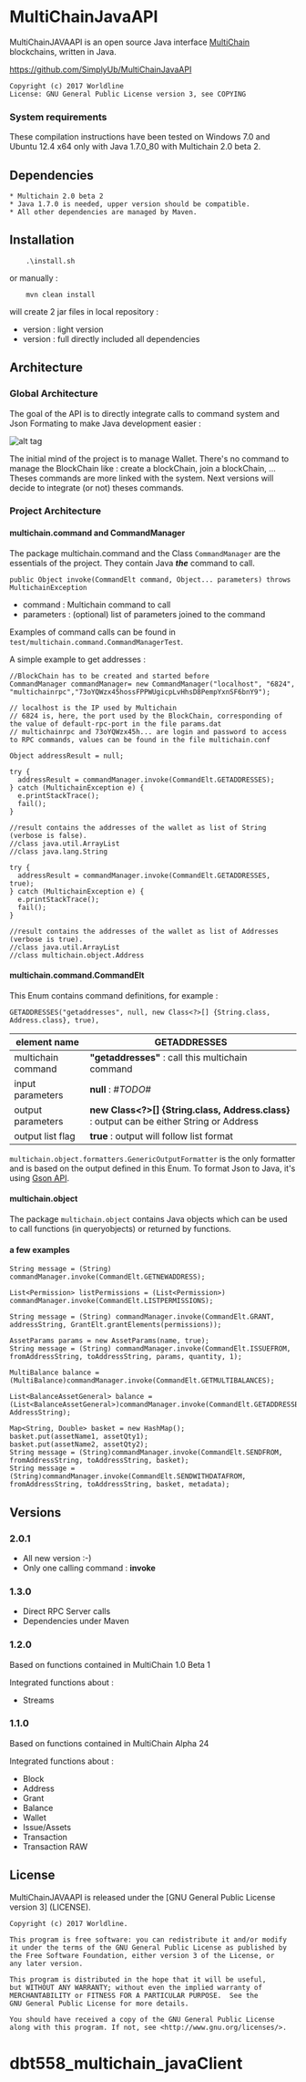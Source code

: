 # MultiChainJavaAPI

MultiChainJAVAAPI is an open source Java interface [MultiChain](http://www.multichain.com/) blockchains, written in Java.

https://github.com/SimplyUb/MultiChainJavaAPI

    Copyright (c) 2017 Worldline
    License: GNU General Public License version 3, see COPYING

	
	
### System requirements

These compilation instructions have been tested on Windows 7.0 and Ubuntu 12.4 x64 only with Java 1.7.0_80 with Multichain 2.0 beta 2.


## Dependencies

    * Multichain 2.0 beta 2
    * Java 1.7.0 is needed, upper version should be compatible.
	* All other dependencies are managed by Maven.

## Installation
```
	.\install.sh
```
or manually :
```
	mvn clean install
```
will create 2 jar files in local repository :
- version : light version
- version : full directly included all dependencies


## Architecture

### Global Architecture
The goal of the API is to directly integrate calls to command system and Json Formating to make Java development easier :

![alt tag](Archi.png)

The initial mind of the project is to manage Wallet.
There's no command to manage the BlockChain like : create a blockChain, join a blockChain, ...
Theses commands are more linked with the system.
Next versions will decide to integrate (or not) theses commands.

### Project Architecture

#### multichain.command and CommandManager
The package multichain.command and the Class `CommandManager` are the essentials of the project.
They contain Java ***the*** command to call.

```
public Object invoke(CommandElt command, Object... parameters) throws MultichainException
```
- command : Multichain command to call
- parameters : (optional) list of parameters joined to the command

Examples of command calls can be found in `test/multichain.command.CommandManagerTest`.

A simple example to get addresses :
```
//BlockChain has to be created and started before
CommandManager commandManager= new CommandManager("localhost", "6824", "multichainrpc","73oYQWzx45hossFPPWUgicpLvHhsD8PempYxnSF6bnY9");

// localhost is the IP used by Multichain
// 6824 is, here, the port used by the BlockChain, corresponding of the value of default-rpc-port in the file params.dat 
// multichainrpc and 73oYQWzx45h... are login and password to access to RPC commands, values can be found in the file multichain.conf

Object addressResult = null;

try {
  addressResult = commandManager.invoke(CommandElt.GETADDRESSES);
} catch (MultichainException e) {
  e.printStackTrace();
  fail();
}

//result contains the addresses of the wallet as list of String (verbose is false).
//class java.util.ArrayList
//class java.lang.String

try {
  addressResult = commandManager.invoke(CommandElt.GETADDRESSES, true);
} catch (MultichainException e) {
  e.printStackTrace();
  fail();
}

//result contains the addresses of the wallet as list of Addresses (verbose is true).
//class java.util.ArrayList
//class multichain.object.Address
```

#### multichain.command.CommandElt

This Enum contains command definitions, for example :
```
GETADDRESSES("getaddresses", null, new Class<?>[] {String.class, Address.class}, true),
```
|element name | GETADDRESSES |
|-|-|
| multichain command | **"getaddresses"** : call this multichain command |
| input parameters | **null** : *#TODO#* |
| output parameters | **new Class<?>[] {String.class, Address.class}** : output can be either String or Address |
| output list flag | **true** : output will follow list format |

`multichain.object.formatters.GenericOutputFormatter` is the only formatter and is based on the output defined in this Enum. To format Json to Java, it's using [Gson API](https://github.com/google/gson).


#### multichain.object
The package `multichain.object` contains Java objects which can be used  to call functions (in queryobjects) or returned by functions.

#### a few examples
```
String message = (String) commandManager.invoke(CommandElt.GETNEWADDRESS);

List<Permission> listPermissions = (List<Permission>) commandManager.invoke(CommandElt.LISTPERMISSIONS);

String message = (String) commandManager.invoke(CommandElt.GRANT, addressString, GrantElt.grantElements(permissions));

AssetParams params = new AssetParams(name, true);
String message = (String) commandManager.invoke(CommandElt.ISSUEFROM, fromAddressString, toAddressString, params, quantity, 1);

MultiBalance balance = (MultiBalance)commandManager.invoke(CommandElt.GETMULTIBALANCES);

List<BalanceAssetGeneral> balance = (List<BalanceAssetGeneral>)commandManager.invoke(CommandElt.GETADDRESSBALANCES, AddressString);

Map<String, Double> basket = new HashMap();
basket.put(assetName1, assetQty1);
basket.put(assetName2, assetQty2);
String message = (String)commandManager.invoke(CommandElt.SENDFROM, fromAddressString, toAddressString, basket);
String message = (String)commandManager.invoke(CommandElt.SENDWITHDATAFROM, fromAddressString, toAddressString, basket, metadata);
```


## Versions

### 2.0.1
* All new version :-)
* Only one calling command : **invoke**

### 1.3.0
* Direct RPC Server calls
* Dependencies under Maven

### 1.2.0
Based on functions contained in MultiChain 1.0 Beta 1

Integrated functions about :
* Streams

### 1.1.0
Based on functions contained in MultiChain Alpha 24

Integrated functions about :
* Block
* Address
* Grant
* Balance
* Wallet
* Issue/Assets
* Transaction
* Transaction	RAW


## License

MultiChainJAVAAPI is released under the [GNU General Public License version 3] (LICENSE).


```
Copyright (c) 2017 Worldline.

This program is free software: you can redistribute it and/or modify
it under the terms of the GNU General Public License as published by
the Free Software Foundation, either version 3 of the License, or
any later version.

This program is distributed in the hope that it will be useful,
but WITHOUT ANY WARRANTY; without even the implied warranty of
MERCHANTABILITY or FITNESS FOR A PARTICULAR PURPOSE.  See the
GNU General Public License for more details.

You should have received a copy of the GNU General Public License
along with this program. If not, see <http://www.gnu.org/licenses/>.
```

# dbt558_multichain_javaClient
